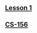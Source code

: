 ## [Lesson 1](https://github.com/microsoft/AI-For-Beginners/blob/main/lessons/1-Intro/README.md)
## [CS-156](https://www.youtube.com/watch?v=mbyG85GZ0PI&list=PLD63A284B7615313A)
